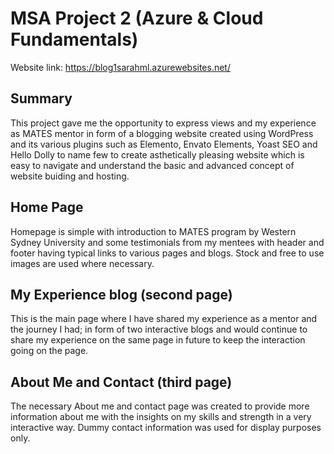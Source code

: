 # MSA Project 2 (Azure & Cloud Fundamentals)

Website link: https://blog1sarahml.azurewebsites.net/

## Summary
This project gave me the opportunity to express views and my experience as MATES mentor in form of a blogging website created using WordPress and its various plugins such as Elemento, Envato Elements, Yoast SEO and Hello Dolly to name few to create asthetically pleasing website which is easy to navigate and understand the basic and advanced concept of website buiding and hosting.

## Home Page
Homepage is simple with introduction to MATES program by Western Sydney University and some testimonials from my mentees with header and footer having typical links to various pages and blogs. Stock and free to use images are used where necessary.

## My Experience blog (second page)
This is the main page where I have shared my experience as a mentor and the journey I had; in form of two interactive blogs and would continue to share my experience on the same page in future to keep the interaction going on the page.

## About Me and Contact (third page)
The necessary About me and contact page was created to provide more information about me with the insights on my skills and strength in a very interactive way. Dummy contact information was used for display purposes only.
